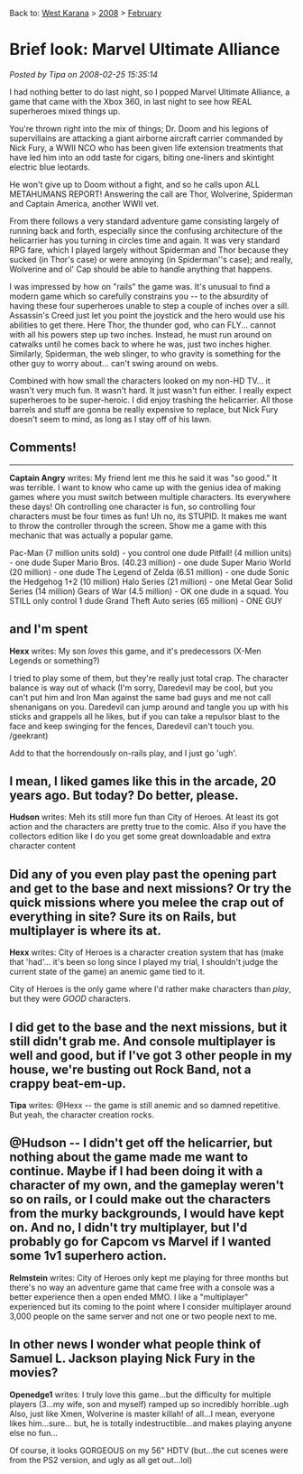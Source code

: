 Back to: [West Karana](/posts/westkarana.md) > [2008](/posts/2008/westkarana.md) > [February](./westkarana.md)
# Brief look: Marvel Ultimate Alliance

*Posted by Tipa on 2008-02-25 15:35:14*

I had nothing better to do last night, so I popped Marvel Ultimate Alliance, a game that came with the Xbox 360, in last night to see how REAL superheroes mixed things up.

You're thrown right into the mix of things; Dr. Doom and his legions of supervillains are attacking a giant airborne aircraft carrier commanded by Nick Fury, a WWII NCO who has been given life extension treatments that have led him into an odd taste for cigars, biting one-liners and skintight electric blue leotards.

He won't give up to Doom without a fight, and so he calls upon ALL METAHUMANS REPORT! Answering the call are Thor, Wolverine, Spiderman and Captain America, another WWII vet.

From there follows a very standard adventure game consisting largely of running back and forth, especially since the confusing architecture of the helicarrier has you turning in circles time and again. It was very standard RPG fare, which I played largely without Spiderman and Thor because they sucked (in Thor's case) or were annoying (in Spiderman''s case); and really, Wolverine and ol' Cap should be able to handle anything that happens.

I was impressed by how on "rails" the game was. It's unusual to find a modern game which so carefully constrains you -- to the absurdity of having these four superheroes unable to step a couple of inches over a sill. Assassin's Creed just let you point the joystick and the hero would use his abilities to get there. Here Thor, the thunder god, who can FLY... cannot with all his powers step up two inches. Instead, he must run around on catwalks until he comes back to where he was, just two inches higher. Similarly, Spiderman, the web slinger, to who gravity is something for the other guy to worry about... can't swing around on webs.

Combined with how small the characters looked on my non-HD TV... it wasn't very much fun. It wasn't hard. It just wasn't fun either. I really expect superheroes to be super-heroic. I did enjoy trashing the helicarrier. All those barrels and stuff are gonna be really expensive to replace, but Nick Fury doesn't seem to mind, as long as I stay off of his lawn.

## Comments!
---
**Captain Angry** writes: My friend lent me this he said it was "so good." It was terrible. I want to know who came up with the genius idea of making games where you must switch between multiple characters. Its everywhere these days! Oh controlling one character is fun, so controlling four characters must be four times as fun! Uh no, its STUPID. It makes me want to throw the controller through the screen. Show me a game with this mechanic that was actually a popular game.

Pac-Man (7 million units sold) - you control one dude
Pitfall! (4 million units) - one dude
Super Mario Bros. (40.23 million) - one dude
Super Mario World (20 million) - one dude
The Legend of Zelda (6.51 million) - one dude
Sonic the Hedgehog 1+2 (10 million)
Halo Series (21 million) - one
Metal Gear Solid Series (14 million)
Gears of War (4.5 million) - OK one dude in a squad. You STILL only control 1 dude
Grand Theft Auto series (65 million) - ONE GUY

and I'm spent
---
**Hexx** writes: My son *loves* this game, and it's predecessors (X-Men Legends or something?)

I tried to play some of them, but they're really just total crap. The character balance is way out of whack (I'm sorry, Daredevil may be cool, but you can't put him and Iron Man against the same bad guys and me not call shenanigans on you. Daredevil can jump around and tangle you up with his sticks and grappels all he likes, but if you can take a repulsor blast to the face and keep swinging for the fences, Daredevil can't touch you. /geekrant)

Add to that the horrendously on-rails play, and I just go 'ugh'.

I mean, I liked games like this in the arcade, 20 years ago. But today? Do better, please.
---
**Hudson** writes: Meh its still more fun than City of Heroes. At least its got action and the characters are pretty true to the comic. Also if you have the collectors edition like I do you get some great downloadable and extra character content

Did any of you even play past the opening part and get to the base and next missions? Or try the quick missions where you melee the crap out of everything in site? Sure its on Rails, but multiplayer is where its at.
---
**Hexx** writes: City of Heroes is a character creation system that has (make that 'had'... it's been so long since I played my trial, I shouldn't judge the current state of the game) an anemic game tied to it. 

City of Heroes is the only game where I'd rather make characters than *play*, but they were *GOOD* characters.

I did get to the base and the next missions, but it still didn't grab me. And console multiplayer is well and good, but if I've got 3 other people in my house, we're busting out Rock Band, not a crappy beat-em-up.
---
**Tipa** writes: @Hexx -- the game is still anemic and so damned repetitive. But yeah, the character creation rocks.

@Hudson -- I didn't get off the helicarrier, but nothing about the game made me want to continue. Maybe if I had been doing it with a character of my own, and the gameplay weren't so on rails, or I could make out the characters from the murky backgrounds, I would have kept on. And no, I didn't try multiplayer, but I'd probably go for Capcom vs Marvel if I wanted some 1v1 superhero action.
---
**Relmstein** writes: City of Heroes only kept me playing for three months but there's no way an adventure game that came free with a console was a better experience then a open ended MMO. I like a "multiplayer" experienced but its coming to the point where I consider multiplayer around 3,000 people on the same server and not one or two people next to me.

In other news I wonder what people think of Samuel L. Jackson playing Nick Fury in the movies?
---
**Openedge1** writes: I truly love this game...but the difficulty for multiple players (3...my wife, son and myself) ramped up so incredibly horrible..ugh
Also, just like Xmen, Wolverine is master killah! of all...I mean, everyone likes him...sure... but, he is totally indestructible...and makes playing anyone else no fun...

Of course, it looks GORGEOUS on my 56" HDTV (but...the cut scenes were from the PS2 version, and ugly as all get out...lol)
